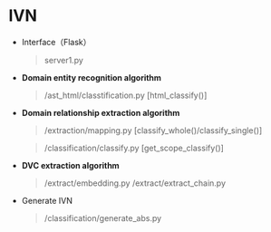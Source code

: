 # IVN

* Interface（Flask）  
    > server1.py 
* **Domain entity recognition algorithm**
    > /ast_html/classtification.py  [html_classify()]
* **Domain relationship extraction algorithm**
    > /extraction/mapping.py  [classify_whole()/classify_single()] 
    
    > /classification/classify.py  [get_scope_classify()]
* **DVC extraction algorithm**
    > /extract/embedding.py
    > /extract/extract_chain.py
* Generate IVN
    > /classification/generate_abs.py
